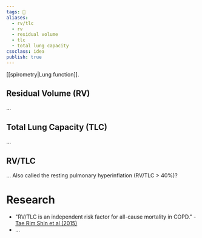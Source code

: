 ```yaml
---
tags: 💨
aliases: 
  - rv/tlc
  - rv
  - residual volume
  - tlc
  - total lung capacity
cssclass: idea
publish: true
---
```


[[spirometry|Lung function]].

## Residual Volume (RV)
...

## Total Lung Capacity (TLC)
...

## RV/TLC
...
Also called the resting pulmonary hyperinflation (RV/TLC > 40%)?

# Research
  - "RV/TLC is an independent risk factor for all-cause mortality in COPD." - [Tae Rim Shin et al (2015)](https://dx.doi.org/10.3346%2Fjkms.2015.30.10.1459)
  - ...
